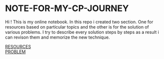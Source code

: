 # NOTE-FOR-MY-CP-JOURNEY
Hi ! This is my online notebook. In this repo i  created two section. One for resources based on particular topics and the other is for the solution of various problems.
I try to describe every solution steps by steps as a result i can revison them and memorize the new technique.


[RESOURCES](https://github.com/NiloyDas19/NOTE-FOR-MY-CP-JOURNEY/tree/main/RESOURCES) </br>
[PROBLEM](https://github.com/NiloyDas19/NOTE-FOR-MY-CP-JOURNEY/tree/main/PROBLEM) </br>
